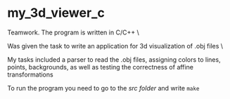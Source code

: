 # my_3d_viewer_c

Teamwork. The program is written in C/C++ \

Was given the task to write an application for 3d visualization of .obj files \

My tasks included a parser to read the .obj files, assigning colors to lines, points, backgrounds, as well as testing the correctness of affine transformations

To run the program you need to go to the *src folder* and write `make` 
